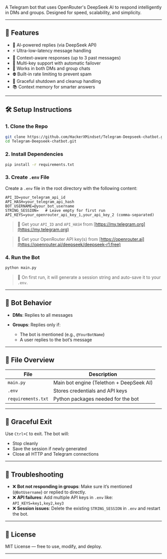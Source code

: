 A Telegram bot that uses OpenRouter's DeepSeek AI to respond intelligently in DMs and groups. Designed for speed, scalability, and simplicity.

---

## 🚀 Features

- 🧠 AI-powered replies (via DeepSeek API)
- ⚡ Ultra-low-latency message handling
- 🔁 Context-aware responses (up to 3 past messages)
- 🔐 Multi-key support with automatic failover
- 👥 Works in both DMs and group chats
- ⛔ Built-in rate limiting to prevent spam
- 🧹 Graceful shutdown and cleanup handling
- 📚 Context memory for smarter answers

---

## 🛠️ Setup Instructions

### 1. Clone the Repo

```bash
git clone https://github.com/HackerXMindset/Telegram-Deepseek-chatbot.git
cd Telegram-Deepseek-chatbot.git
````

### 2. Install Dependencies

```bash
pip install -r requirements.txt
```

### 3. Create `.env` File

Create a `.env` file in the root directory with the following content:

```dotenv
API_ID=your_telegram_api_id
API_HASH=your_telegram_api_hash
BOT_USERNAME=@your_bot_username
STRING_SESSION=   # Leave empty for first run
API_KEYS=your_openrouter_api_key_1,your_api_key_2 (comma-separated)
```

> 📌 Get your `API_ID` and `API_HASH` from [https://my.telegram.org](https://my.telegram.org)

> 🔑 Get your OpenRouter API key(s) from [https://openrouter.ai](https://openrouter.ai/deepseek/deepseek-r1:free)

### 4. Run the Bot

```bash
python main.py
```

> 💾 On first run, it will generate a session string and auto-save it to your `.env`.

---

## 🤖 Bot Behavior

* **DMs**: Replies to all messages
* **Groups**: Replies only if:

  * The bot is mentioned (e.g., `@YourBotName`)
  * A user replies to the bot’s message

---

## 📄 File Overview

| File               | Description                              |
| ------------------ | ---------------------------------------- |
| `main.py`          | Main bot engine (Telethon + DeepSeek AI) |
| `.env`             | Stores credentials and API keys          |
| `requirements.txt` | Python packages needed for the bot       |

---

## 🧼 Graceful Exit

Use `Ctrl+C` to exit. The bot will:

* Stop cleanly
* Save the session if newly generated
* Close all HTTP and Telegram connections

---

## 🧪 Troubleshooting

* ❌ **Bot not responding in groups**: Make sure it’s mentioned (`@BotUsername`) or replied to directly.
* ❌ **API failures**: Add multiple API keys in `.env` like: `API_KEYS=key1,key2,key3`
* ❌ **Session issues**: Delete the existing `STRING_SESSION` in `.env` and restart the bot.

---

## 📜 License

MIT License — free to use, modify, and deploy.

---

